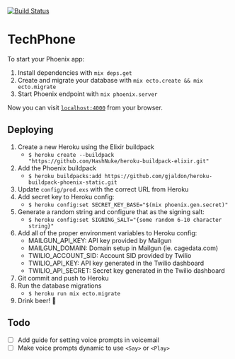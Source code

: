 [![Build Status](https://travis-ci.org/cagedata/tech_phone.svg?branch=master)](https://travis-ci.org/cagedata/tech_phone)

# TechPhone

To start your Phoenix app:

  1. Install dependencies with `mix deps.get`
  2. Create and migrate your database with `mix ecto.create && mix ecto.migrate`
  3. Start Phoenix endpoint with `mix phoenix.server`

Now you can visit [`localhost:4000`](http://localhost:4000) from your browser.

## Deploying

1. Create a new Heroku using the Elixir buildpack
    * `$ heroku create --buildpack "https://github.com/HashNuke/heroku-buildpack-elixir.git"`
2. Add the Phoenix buildpack
    * `$ heroku buildpacks:add https://github.com/gjaldon/heroku-buildpack-phoenix-static.git`
3. Update `config/prod.exs` with the correct URL from Heroku
4. Add secret key to Heroku config:
    * `$ heroku config:set SECRET_KEY_BASE="$(mix phoenix.gen.secret)"`
5. Generate a random string and configure that as the signing salt:
    * `$ heroku config:set SIGNING_SALT="{some random 6-10 character string}"`
5. Add all of the proper environment variables to Heroku config:
    * MAILGUN_API_KEY: API key provided by Mailgun
    * MAILGUN_DOMAIN: Domain setup in Mailgun (ie. cagedata.com)
    * TWILIO_ACCOUNT_SID: Account SID provided by Twilio
    * TWILIO_API_KEY: API key generated in the Twilio dashboard
    * TWILIO_API_SECRET: Secret key generated in the Twilio dashboard
6. Git commit and push to Heroku
7. Run the database migrations
    * `$ heroku run mix ecto.migrate`
8. Drink beer! :beer:

## Todo

- [ ] Add guide for setting voice prompts in voicemail
- [ ] Make voice prompts dynamic to use `<Say>` or `<Play>`
